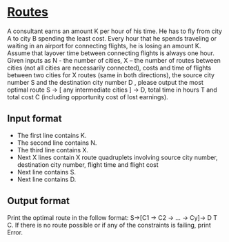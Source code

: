 # [Routes][link]

A consultant earns an amount K per hour of his time. He has to fly from city A to city B spending the least cost. Every hour that he spends traveling or waiting in an airport for connecting flights, he is losing an amount K. Assume that layover time between connecting flights is always one hour. Given inputs as N - the number of cities, X – the number of routes between cities (not all cities are necessarily connected), costs and time of flights between two cities for X routes (same in both directions), the source city number S and the destination city number D , please output the most optimal route S -> [ any intermediate cities ] -> D, total time in hours T and total cost C (including opportunity cost of lost earnings).

## Input format

- The first line contains K.
- The second line contains N.
- The third line contains X.
- Next X lines contain X route quadruplets involving source city number, destination city number, flight time and flight cost
- Next line contains S.
- Next line contains D.

## Output format

Print the optimal route in the follow format: S->[C1 -> C2 -> … -> Cy]-> D T C. If there is no route possible or if any of the constraints is failing, print Error.

[link]: https://www.hackerearth.com/practice/algorithms/graphs/shortest-path-algorithms/practice-problems/algorithm/routes-48c6192a/
